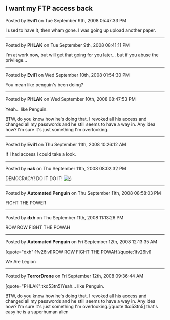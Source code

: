## I want my FTP access back
Posted by **Evil1** on Tue September 9th, 2008 05:47:33 PM

I used to have it, then wham gone. I was going up upload another paper.

--------------------------------------------------------------------------------

Posted by **PHLAK** on Tue September 9th, 2008 08:41:11 PM

I'm at work now, but will get that going for you later... but if you abuse the privilege...

--------------------------------------------------------------------------------

Posted by **Evil1** on Wed September 10th, 2008 01:54:30 PM

You mean like penguin's been doing?

--------------------------------------------------------------------------------

Posted by **PHLAK** on Wed September 10th, 2008 08:47:53 PM

Yeah... like Penguin.

BTW, do you know how he's doing that.  I revoked all his access and changed all my passwords and he still seems to have a way in.  Any idea how?  I'm sure it's just something I'm overlooking.

--------------------------------------------------------------------------------

Posted by **Evil1** on Thu September 11th, 2008 10:26:12 AM

If I had access I could take a look.

--------------------------------------------------------------------------------

Posted by **nak** on Thu September 11th, 2008 08:02:32 PM

DEMOCRACY! DO IT DO IT!  <!-- s;) --><img src="{SMILIES_PATH}/icon_e_wink.gif" alt=";)" title="Wink" /><!-- s;) -->

--------------------------------------------------------------------------------

Posted by **Automated Penguin** on Thu September 11th, 2008 08:58:03 PM

FIGHT THE POWER

--------------------------------------------------------------------------------

Posted by **dxh** on Thu September 11th, 2008 11:13:26 PM

ROW ROW FIGHT THE POWAH

--------------------------------------------------------------------------------

Posted by **Automated Penguin** on Fri September 12th, 2008 12:13:35 AM

[quote="dxh":1fv26ivl]ROW ROW FIGHT THE POWAH[/quote:1fv26ivl]

We Are Legion

--------------------------------------------------------------------------------

Posted by **TerrorDrone** on Fri September 12th, 2008 09:36:44 AM

[quote="PHLAK":tkd53tn5]Yeah... like Penguin.

BTW, do you know how he's doing that.  I revoked all his access and changed all my passwords and he still seems to have a way in.  Any idea how?  I'm sure it's just something I'm overlooking.[/quote:tkd53tn5]
that's easy he is a superhuman alien
